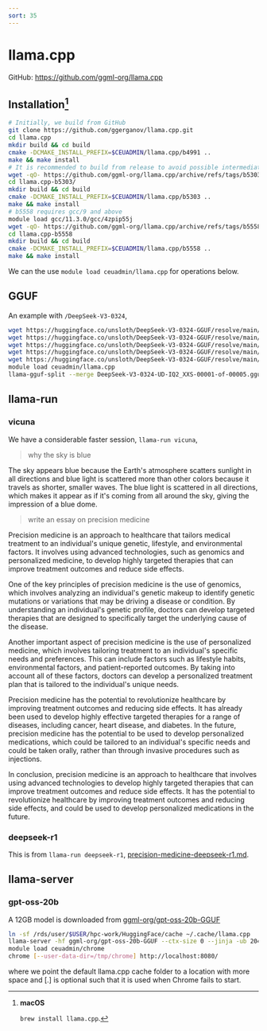 ```yaml
---
sort: 35
---
```


# llama.cpp

GitHub: <https://github.com/ggml-org/llama.cpp>

## Installation[^macOS]

```bash
# Initially, we build from GitHub
git clone https://github.com/ggerganov/llama.cpp.git
cd llama.cpp
mkdir build && cd build
cmake -DCMAKE_INSTALL_PREFIX=$CEUADMIN/llama.cpp/b4991 ..
make && make install
# It is recommended to build from release to avoid possible intermediate updates
wget -qO- https://github.com/ggml-org/llama.cpp/archive/refs/tags/b5303.tar.gz | tar xvfz -
cd llama.cpp-b5303/
mkdir build && cd build
cmake -DCMAKE_INSTALL_PREFIX=$CEUADMIN/llama.cpp/b5303 ..
make && make install
# b5558 requires gcc/9 and above
module load gcc/11.3.0/gcc/4zpip55j
wget -qO- https://github.com/ggml-org/llama.cpp/archive/refs/tags/b5558.tar.gz | tar xvfz -
cd llama.cpp-b5558
mkdir build && cd build
cmake -DCMAKE_INSTALL_PREFIX=$CEUADMIN/llama.cpp/b5558 ..
make && make install
```

We can the use `module load ceuadmin/llama.cpp` for operations below.

## GGUF

An example with `/DeepSeek-V3-0324`,

```bash
wget https://huggingface.co/unsloth/DeepSeek-V3-0324-GGUF/resolve/main/UD-IQ2_XXS/DeepSeek-V3-0324-UD-IQ2_XXS-00001-of-00005.gguf
wget https://huggingface.co/unsloth/DeepSeek-V3-0324-GGUF/resolve/main/UD-IQ2_XXS/DeepSeek-V3-0324-UD-IQ2_XXS-00002-of-00005.gguf
wget https://huggingface.co/unsloth/DeepSeek-V3-0324-GGUF/resolve/main/UD-IQ2_XXS/DeepSeek-V3-0324-UD-IQ2_XXS-00003-of-00005.gguf
wget https://huggingface.co/unsloth/DeepSeek-V3-0324-GGUF/resolve/main/UD-IQ2_XXS/DeepSeek-V3-0324-UD-IQ2_XXS-00004-of-00005.gguf
wget https://huggingface.co/unsloth/DeepSeek-V3-0324-GGUF/resolve/main/UD-IQ2_XXS/DeepSeek-V3-0324-UD-IQ2_XXS-00005-of-00005.gguf
module load ceuadmin/llama.cpp
llama-gguf-split --merge DeepSeek-V3-0324-UD-IQ2_XXS-00001-of-00005.gguf DeepSeek-V3-0324-UD-IQ2_XXS.gguf
```

## llama-run

### vicuna

We have a considerable faster session, `llama-run vicuna`,

> why the sky is blue

The sky appears blue because the Earth's atmosphere scatters sunlight in all directions and blue light is scattered more than other colors because it travels as shorter, smaller waves. The blue light is scattered in all directions, which makes it appear as if it's coming from all around the sky, giving the impression of a blue dome.

> write an essay on precision medicine

Precision medicine is an approach to healthcare that tailors medical treatment to an individual's unique genetic, lifestyle, and environmental factors. It involves using advanced technologies, such as genomics and personalized medicine, to develop highly targeted therapies that can improve treatment outcomes and reduce side effects.

One of the key principles of precision medicine is the use of genomics, which involves analyzing an individual's genetic makeup to identify genetic mutations or variations that may be driving a disease or condition. By understanding an individual's genetic profile, doctors can develop targeted therapies that are designed to specifically target the underlying cause of the disease.

Another important aspect of precision medicine is the use of personalized medicine, which involves tailoring treatment to an individual's specific needs and preferences. This can include factors such as lifestyle habits, environmental factors, and patient-reported outcomes. By taking into account all of these factors, doctors can develop a personalized treatment plan that is tailored to the individual's unique needs.

Precision medicine has the potential to revolutionize healthcare by improving treatment outcomes and reducing side effects. It has already been used to develop highly effective targeted therapies for a range of diseases, including cancer, heart disease, and diabetes. In the future, precision medicine has the potential to be used to develop personalized medications, which could be tailored to an individual's specific needs and could be taken orally, rather than through invasive procedures such as injections.

In conclusion, precision medicine is an approach to healthcare that involves using advanced technologies to develop highly targeted therapies that can improve treatment outcomes and reduce side effects. It has the potential to revolutionize healthcare by improving treatment outcomes and reducing side effects, and could be used to develop personalized medications in the future.

### deepseek-r1

This is from `llama-run deepseek-r1`, [precision-medicine-deepseek-r1.md](files/precision-medicine-deepseek-r1.md).

## llama-server

### gpt-oss-20b

A 12GB model is downloaded from [ggml-org/gpt-oss-20b-GGUF](https://huggingface.co/ggml-org/gpt-oss-20b-GGUF/)

```bash
ln -sf /rds/user/$USER/hpc-work/HuggingFace/cache ~/.cache/llama.cpp
llama-server -hf ggml-org/gpt-oss-20b-GGUF --ctx-size 0 --jinja -ub 2048 -b 2048 -ngl 99 -fa
module load ceuadmin/chrome
chrome [--user-data-dir=/tmp/chrome] http://localhost:8080/
```

where we point the default llama.cpp cache folder to a location with more space and [.] is optional such that it is used when Chrome fails to start.

[^macOS]: **macOS**

    `brew install llama.cpp`.
